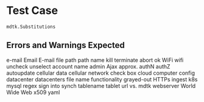 # Test Case

    mdtk.Substitutions

## Errors and Warnings Expected

e-mail
Email
E-mail
file path
path name
kill
terminate
abort
ok
WiFi
wifi
uncheck
unselect
account name
admin
Ajax
approx.
authN
authZ
autoupdate
cellular data
cellular network
check box
cloud computer
config
datacenter
datacenters
file name
functionality
grayed-out
HTTPs
ingest
k8s
mysql
regex
sign into
synch
tablename
tablet
url
vs.
mdtk
webserver
World Wide Web
x509
yaml
